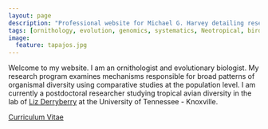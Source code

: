 ```yaml
---
layout: page
description: "Professional website for Michael G. Harvey detailing research on the origins of avian diversity."
tags: [ornithology, evolution, genomics, systematics, Neotropical, birds]
image:
  feature: tapajos.jpg
---
```


Welcome to my website. I am an ornithologist and evolutionary biologist. My research program examines mechanisms responsible for broad patterns of organismal diversity using comparative studies at the population level. I am currently a postdoctoral researcher studying tropical avian diversity in the lab of <a href="https://derryberrylab.wordpress.com/people/" target="_blank">Liz Derryberry</a> at the University of Tennessee - Knoxville.

<div markdown="0"><a href="http://mgharvey.github.io/docs/Harvey_CV_9.19.18.pdf" class="btn">Curriculum Vitae</a></div>


